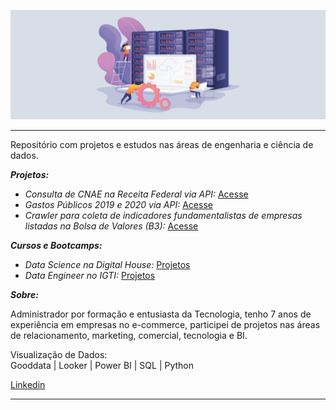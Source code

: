![img](https://github.com/arthurtavari/arthurtavari/blob/master/img/layout.jpg)
_________________

Repositório com projetos e estudos nas áreas de engenharia e ciência de dados.  

***Projetos:***

* *Consulta de CNAE na Receita Federal via API:* [Acesse](https://github.com/arthurtavari/api_receitaws)
* *Gastos Públicos 2019 e 2020 via API:* [Acesse](https://github.com/arthurtavari/gastos_publicos)
* *Crawler para coleta de indicadores fundamentalistas de empresas listadas na Bolsa de Valores (B3):* [Acesse](https://github.com/arthurtavari/ETL_crawler_fundamentalistas_B3)

***Cursos e Bootcamps:***  
* *Data Science na Digital House:* [Projetos](https://github.com/arthurtavari/digital_house_data_science)
* *Data Engineer no IGTI:* [Projetos](https://github.com/arthurtavari)

***Sobre:***

Administrador por formação e entusiasta da Tecnologia, tenho 7 anos de experiência em empresas no e-commerce, participei de projetos nas áreas de relacionamento, marketing, comercial, tecnologia e BI.

Visualização de Dados: <br>
Gooddata | Looker | Power BI | SQL | Python

[Linkedin](https://www.linkedin.com/in/arthurtavari/)

_________________

